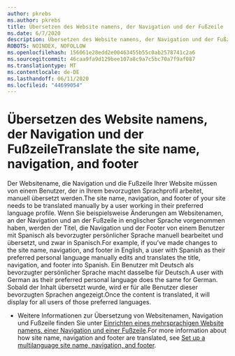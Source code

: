 ```yaml
---
author: pkrebs
ms.author: pkrebs
title: Übersetzen des Website namens, der Navigation und der Fußzeile
ms.date: 6/7/2020
description: Übersetzen des Website namens, der Navigation und der Fußzeile
ROBOTS: NOINDEX, NOFOLLOW
ms.openlocfilehash: 156061e28edd2e00463455b55c0ab2578741c2a6
ms.sourcegitcommit: 46caa9fa9d129bee107a8c9a7c5bc70a7f9af087
ms.translationtype: MT
ms.contentlocale: de-DE
ms.lasthandoff: 06/11/2020
ms.locfileid: "44699054"
---
```

# <a name="translate-the-site-name-navigation-and-footer"></a><span data-ttu-id="169bf-103">Übersetzen des Website namens, der Navigation und der Fußzeile</span><span class="sxs-lookup"><span data-stu-id="169bf-103">Translate the site name, navigation, and footer</span></span>
<span data-ttu-id="169bf-104">Der Websitename, die Navigation und die Fußzeile Ihrer Website müssen von einem Benutzer, der in Ihrem bevorzugten Sprachprofil arbeitet, manuell übersetzt werden.</span><span class="sxs-lookup"><span data-stu-id="169bf-104">The site name, navigation, and footer of your site needs to be translated manually by a user working in their preferred language profile.</span></span> <span data-ttu-id="169bf-105">Wenn Sie beispielsweise Änderungen am Websitenamen, an der Navigation und an der Fußzeile in englischer Sprache vorgenommen haben, werden der Titel, die Navigation und der Footer von einem Benutzer mit Spanisch als bevorzugter persönlicher Sprache manuell bearbeitet und übersetzt, und zwar in Spanisch.</span><span class="sxs-lookup"><span data-stu-id="169bf-105">For example, if you’ve made changes to the site name, navigation, and footer in English, a user with Spanish as their preferred personal language manually edits and translates the title, navigation, and footer into Spanish.</span></span> <span data-ttu-id="169bf-106">Ein Benutzer mit Deutsch als bevorzugter persönlicher Sprache macht dasselbe für Deutsch.</span><span class="sxs-lookup"><span data-stu-id="169bf-106">A user with German as their preferred personal language does the same for German.</span></span> <span data-ttu-id="169bf-107">Sobald der Inhalt übersetzt wurde, wird er für alle Benutzer dieser bevorzugten Sprachen angezeigt.</span><span class="sxs-lookup"><span data-stu-id="169bf-107">Once the content is translated, it will display for all users of those preferred languages.</span></span> 

- <span data-ttu-id="169bf-108">Weitere Informationen zur Übersetzung von Websitenamen, Navigation und Fußzeile finden Sie unter [Einrichten eines mehrsprachigen Website namens, einer Navigation und einer Fußzeile](https://support.office.com/en-us/article/create-multilingual-communication-sites-pages-and-news-2bb7d610-5453-41c6-a0e8-6f40b3ed750c#bkmk_muitranslations).</span><span class="sxs-lookup"><span data-stu-id="169bf-108">For more information about how site name, navigation and footer are translated, see [Set up a multilanguage site name, navigation, and footer](https://support.office.com/en-us/article/create-multilingual-communication-sites-pages-and-news-2bb7d610-5453-41c6-a0e8-6f40b3ed750c#bkmk_muitranslations).</span></span>
